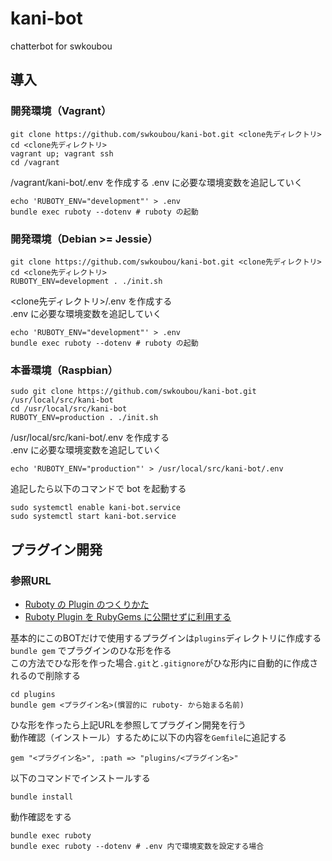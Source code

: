 # kani-bot
chatterbot for swkoubou

## 導入

### 開発環境（Vagrant）
```
git clone https://github.com/swkoubou/kani-bot.git <clone先ディレクトリ>
cd <clone先ディレクトリ>
vagrant up; vagrant ssh
cd /vagrant
```

/vagrant/kani-bot/.env を作成する
.env に必要な環境変数を追記していく

```
echo 'RUBOTY_ENV="development"' > .env
bundle exec ruboty --dotenv # ruboty の起動
```

### 開発環境（Debian >= Jessie）
```
git clone https://github.com/swkoubou/kani-bot.git <clone先ディレクトリ>
cd <clone先ディレクトリ>
RUBOTY_ENV=development . ./init.sh
```

<clone先ディレクトリ>/.env を作成する  
.env に必要な環境変数を追記していく

```
echo 'RUBOTY_ENV="development"' > .env
bundle exec ruboty --dotenv # ruboty の起動
```

### 本番環境（Raspbian）
```
sudo git clone https://github.com/swkoubou/kani-bot.git /usr/local/src/kani-bot
cd /usr/local/src/kani-bot
RUBOTY_ENV=production . ./init.sh
```

/usr/local/src/kani-bot/.env を作成する  
.env に必要な環境変数を追記していく

```
echo 'RUBOTY_ENV="production"' > /usr/local/src/kani-bot/.env
```

追記したら以下のコマンドで bot を起動する

```
sudo systemctl enable kani-bot.service
sudo systemctl start kani-bot.service
```

## プラグイン開発

### 参照URL
- [Ruboty の Plugin のつくりかた](http://qiita.com/tbpgr/items/8a2a3cda68770f91eb4f)
- [Ruboty Plugin を RubyGems に公開せずに利用する](http://qiita.com/tbpgr/items/e3c6544e6bd9533bc71f)

基本的にこのBOTだけで使用するプラグインは`plugins`ディレクトリに作成する  
`bundle gem` でプラグインのひな形を作る  
この方法でひな形を作った場合`.git`と`.gitignore`がひな形内に自動的に作成されるので削除する

```
cd plugins
bundle gem <プラグイン名>(慣習的に ruboty- から始まる名前)
```

ひな形を作ったら上記URLを参照してプラグイン開発を行う  
動作確認（インストール）するために以下の内容を`Gemfile`に追記する

```
gem "<プラグイン名>", :path => "plugins/<プラグイン名>"
```

以下のコマンドでインストールする

```
bundle install
```

動作確認をする

```
bundle exec ruboty
bundle exec ruboty --dotenv # .env 内で環境変数を設定する場合
```
